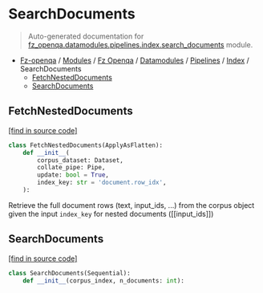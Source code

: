 # SearchDocuments

> Auto-generated documentation for [fz_openqa.datamodules.pipelines.index.search_documents](blob/master/fz_openqa/datamodules/pipelines/index/search_documents.py) module.

- [Fz-openqa](../../../../README.md#fz-openqa-index) / [Modules](../../../../MODULES.md#fz-openqa-modules) / [Fz Openqa](../../../index.md#fz-openqa) / [Datamodules](../../index.md#datamodules) / [Pipelines](../index.md#pipelines) / [Index](index.md#index) / SearchDocuments
    - [FetchNestedDocuments](#fetchnesteddocuments)
    - [SearchDocuments](#searchdocuments)

## FetchNestedDocuments

[[find in source code]](blob/master/fz_openqa/datamodules/pipelines/index/search_documents.py#L15)

```python
class FetchNestedDocuments(ApplyAsFlatten):
    def __init__(
        corpus_dataset: Dataset,
        collate_pipe: Pipe,
        update: bool = True,
        index_key: str = 'document.row_idx',
    ):
```

Retrieve the full document rows (text, input_ids, ...) from
the corpus object given the input `index_key` for nested documents ([[input_ids]])

## SearchDocuments

[[find in source code]](blob/master/fz_openqa/datamodules/pipelines/index/search_documents.py#L36)

```python
class SearchDocuments(Sequential):
    def __init__(corpus_index, n_documents: int):
```

